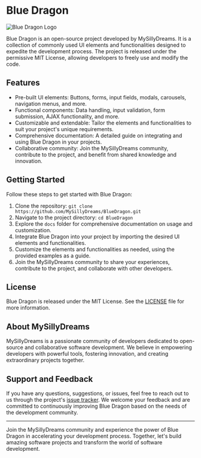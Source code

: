 # Blue Dragon

![Blue Dragon Logo](blue-dragon-logo.png)

Blue Dragon is an open-source project developed by MySillyDreams. It is a collection of commonly used UI elements and functionalities designed to expedite the development process. The project is released under the permissive MIT License, allowing developers to freely use and modify the code.

## Features

- Pre-built UI elements: Buttons, forms, input fields, modals, carousels, navigation menus, and more.
- Functional components: Data handling, input validation, form submission, AJAX functionality, and more.
- Customizable and extendable: Tailor the elements and functionalities to suit your project's unique requirements.
- Comprehensive documentation: A detailed guide on integrating and using Blue Dragon in your projects.
- Collaborative community: Join the MySillyDreams community, contribute to the project, and benefit from shared knowledge and innovation.

## Getting Started

Follow these steps to get started with Blue Dragon:

1. Clone the repository: `git clone https://github.com/MySillyDreams/BlueDragon.git`
2. Navigate to the project directory: `cd BlueDragon`
3. Explore the `docs` folder for comprehensive documentation on usage and customization.
4. Integrate Blue Dragon into your project by importing the desired UI elements and functionalities.
5. Customize the elements and functionalities as needed, using the provided examples as a guide.
6. Join the MySillyDreams community to share your experiences, contribute to the project, and collaborate with other developers.

## License

Blue Dragon is released under the MIT License. See the [LICENSE](LICENSE) file for more information.

## About MySillyDreams

MySillyDreams is a passionate community of developers dedicated to open-source and collaborative software development. We believe in empowering developers with powerful tools, fostering innovation, and creating extraordinary projects together.

## Support and Feedback

If you have any questions, suggestions, or issues, feel free to reach out to us through the project's [issue tracker](https://github.com/MySillyDreams/BlueDragon/issues). We welcome your feedback and are committed to continuously improving Blue Dragon based on the needs of the development community.

---

Join the MySillyDreams community and experience the power of Blue Dragon in accelerating your development process. Together, let's build amazing software projects and transform the world of software development.
